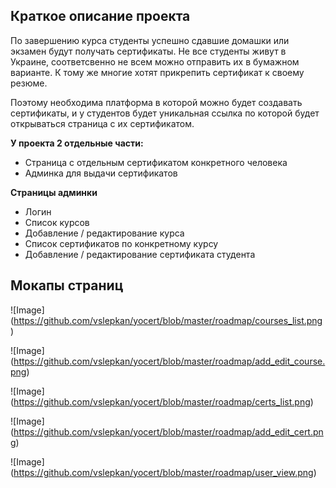 ## Краткое описание проекта

По завершению курса студенты успешно сдавшие домашки или экзамен будут получать сертификаты. Не все студенты живут в Украине, соответсвенно не всем можно отправить их в бумажном варианте. К тому же многие хотят прикрепить сертификат к своему резюме.

Поэтому необходима платформа в которой можно будет создавать сертификаты, и у студентов будет уникальная ссылка по которой будет открываться страница с их сертификатом.

**У проекта 2 отдельные части:**
- Cтраница с отдельным сертификатом конкретного человека
- Админка для выдачи сертификатов

**Страницы админки**
- Логин
- Список курсов
- Добавление / редактирование курса
- Список сертификатов по конкретному курсу
- Добавление / редактирование сертификата студента

## Мокапы страниц

![Image]
(https://github.com/vslepkan/yocert/blob/master/roadmap/courses_list.png)

![Image]
(https://github.com/vslepkan/yocert/blob/master/roadmap/add_edit_course.png)

![Image]
(https://github.com/vslepkan/yocert/blob/master/roadmap/certs_list.png)

![Image]
(https://github.com/vslepkan/yocert/blob/master/roadmap/add_edit_cert.png)

![Image]
(https://github.com/vslepkan/yocert/blob/master/roadmap/user_view.png)

